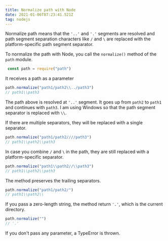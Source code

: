 ```yaml
---
title: Normalize path with Node
date: 2021-01-06T07:23:41.521Z
tag: nodejs
---
```

Normalize path means that the `'..'` and `'.'` segments are resolved and path segment separation characters like `/` and `\` are replaced with the platform-specific path segment separator.

To normalize the path with Node, you call the `normalize()` method of the `path` module.

```javascript
 const path = require("path")
```

It receives a path as a parameter

```javascript
path.normalize("path1/path2\\../path3")
// path1\\path3
```

The path above is resolved at `'..'` segment. It goes up from `path2` to `path1` and continues with `path3`. I am using Windows so that the path segment separator is replaced with `\\`. 

If there are multiple separators, they will be replaced with a single separator.

```javascript
path.normalize("path1/path2////path3")
// path1\\path2\\path3
```

In case you combine `/` and `\` in the path, they are still replaced with a platform-specific separator.

```javascript
path.normalize("path1\\path2//\\path3")
// path1\\path2\\path3
```

The method preserves the trailing separators.

```javascript
path.normalize("path1/path2/")
// path1\\path2\\
```

If you pass a zero-length string, the method return `'.'`, which is the current directory.

```javascript
path.normalize("")
// '.'
```

If you don't pass any parameter, a TypeError is thrown.